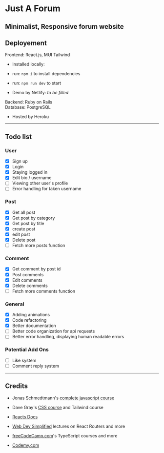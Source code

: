 # Just A Forum

## Minimalist, Responsive forum website

## Deployement

Frontend: React.js, ~~MUI~~ Tailwind

- Installed locally:
- run: `npm i` to install dependencies
- run: `npm run dev` to start

- Demo by Netlify: _to be filled_

Backend: Ruby on Rails  
Database: PostgreSQL

- Hosted by Heroku

---

## Todo list

### User

- [x] Sign up
- [x] Login
- [x] Staying logged in
- [x] Edit bio / username
- [ ] Viewing other user's profile
- [ ] Error handling for taken username

### Post

- [x] Get all post
- [x] Get post by category
- [x] Get post by title
- [x] create post
- [x] edit post
- [x] Delete post
- [ ] Fetch more posts function

### Comment

- [x] Get comment by post id
- [x] Post comments
- [x] Edit comments
- [x] Delete comments
- [ ] Fetch more comments function

### General

- [x] Adding animations
- [x] Code refactoring
- [x] Better documentation
- [ ] Better code organization for api requests
- [ ] Better error handling, displaying human readable errors

### Potential Add Ons

- [ ] Like system
- [ ] Comment reply system

---

## Credits

- Jonas Schmedtmann's [complete javascript course](https://www.udemy.com/course/the-complete-javascript-course/)

- Dave Gray's [CSS course](https://www.youtube.com/watch?v=n4R2E7O-Ngo) and Tailwind course

- [Reacts Docs](https://beta.reactjs.org/learn)

- [Web Dev Simplified](https://www.youtube.com/@WebDevSimplified) lectures on React Routers and more

- [freeCodeCamp.com](https://www.youtube.com/@freecodecamp)'s TypeScript courses and more

- [Codemy.com](https://www.youtube.com/@Codemycom)
